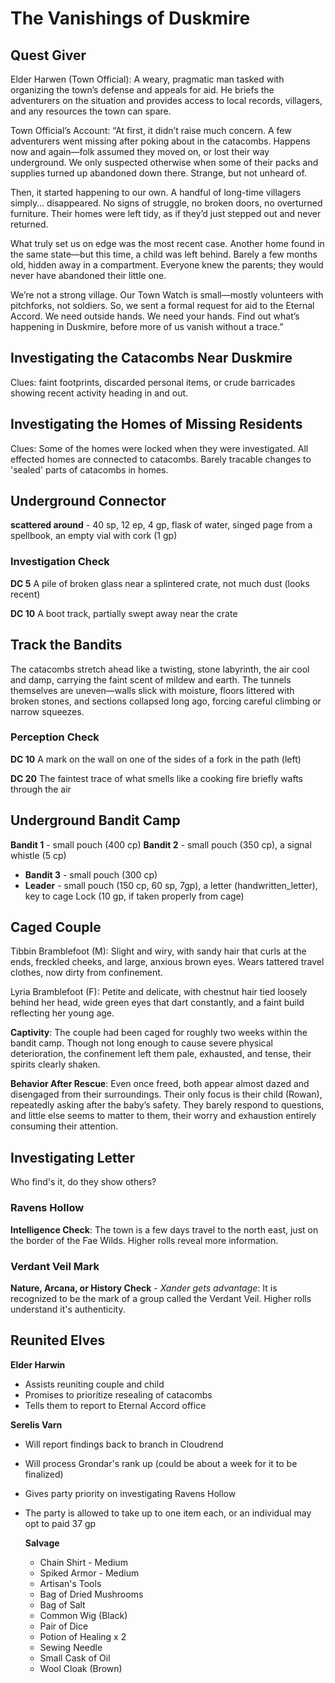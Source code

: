 # The Vanishings of Duskmire

## Quest Giver

Elder Harwen (Town Official): A weary, pragmatic man tasked with organizing the town’s defense and appeals for aid. He briefs the adventurers on the situation and provides access to local records, villagers, and any resources the town can spare.

Town Official’s Account:
“At first, it didn’t raise much concern. A few adventurers went missing after poking about in the catacombs. Happens now and again—folk assumed they moved on, or lost their way underground. We only suspected otherwise when some of their packs and supplies turned up abandoned down there. Strange, but not unheard of.

Then, it started happening to our own. A handful of long-time villagers simply… disappeared. No signs of struggle, no broken doors, no overturned furniture. Their homes were left tidy, as if they’d just stepped out and never returned.

What truly set us on edge was the most recent case. Another home found in the same state—but this time, a child was left behind. Barely a few months old, hidden away in a compartment. Everyone knew the parents; they would never have abandoned their little one.

We’re not a strong village. Our Town Watch is small—mostly volunteers with pitchforks, not soldiers. So, we sent a formal request for aid to the Eternal Accord. We need outside hands. We need your hands. Find out what’s happening in Duskmire, before more of us vanish without a trace.”


## Investigating the Catacombs Near Duskmire

Clues: faint footprints, discarded personal items, or crude barricades showing recent activity heading in and out.

## Investigating the Homes of Missing Residents

Clues: Some of the homes were locked when they were investigated. All effected homes are connected to catacombs. Barely tracable changes to 'sealed' parts of catacombs in homes.

## Underground Connector

**scattered around** - 40 sp, 12 ep, 4 gp, flask of water, singed page from a spellbook, an empty vial with cork (1 gp)

### Investigation Check

**DC 5**
A pile of broken glass near a splintered crate, not much dust (looks recent)

**DC 10**
A boot track, partially swept away near the crate

## Track the Bandits

The catacombs stretch ahead like a twisting, stone labyrinth, the air cool and damp, carrying the faint scent of mildew and earth. The tunnels themselves are uneven—walls slick with moisture, floors littered with broken stones, and sections collapsed long ago, forcing careful climbing or narrow squeezes.

### Perception Check

**DC 10**
A mark on the wall on one of the sides of a fork in the path (left)

**DC 20**
The faintest trace of what smells like a cooking fire briefly wafts through the air

## Underground Bandit Camp

**Bandit 1** - small pouch (400 cp)
**Bandit 2** - small pouch (350 cp), a signal whistle (5 cp)
- **Bandit 3** - small pouch (300 cp)
- **Leader** - small pouch (150 cp, 60 sp, 7gp), a letter (handwritten_letter), key to cage
Lock (10 gp, if taken properly from cage)

## Caged Couple

Tibbin Bramblefoot (M): Slight and wiry, with sandy hair that curls at the ends, freckled cheeks, and large, anxious brown eyes. Wears tattered travel clothes, now dirty from confinement.

Lyria Bramblefoot (F): Petite and delicate, with chestnut hair tied loosely behind her head, wide green eyes that dart constantly, and a faint build reflecting her young age.

<!-- Child Rowan was hidden in a cupboard -->

**Captivity**:
The couple had been caged for roughly two weeks within the bandit camp. Though not long enough to cause severe physical deterioration, the confinement left them pale, exhausted, and tense, their spirits clearly shaken.

**Behavior After Rescue**:
Even once freed, both appear almost dazed and disengaged from their surroundings. Their only focus is their child (Rowan), repeatedly asking after the baby’s safety. They barely respond to questions, and little else seems to matter to them, their worry and exhaustion entirely consuming their attention.

## Investigating Letter

Who find's it, do they show others?

### Ravens Hollow

**Intelligence Check**: The town is a few days travel to the north east, just on the border of the Fae Wilds.  Higher rolls reveal more information.

### Verdant Veil Mark

**Nature, Arcana, or History Check** - *Xander gets advantage*: It is recognized to be the mark of a group called the Verdant Veil.  Higher rolls understand it's authenticity.

## Reunited Elves

**Elder Harwin**

- Assists reuniting couple and child
- Promises to prioritize resealing of catacombs
- Tells them to report to Eternal Accord office

**Serelis Varn**

- Will report findings back to branch in Cloudrend
- Will process Grondar's rank up (could be about a week for it to be finalized)
- Gives party priority on investigating Ravens Hollow
- The party is allowed to take up to one item each, or an individual may opt to paid 37 gp

    **Salvage**	

    - Chain Shirt - Medium
    - Spiked Armor - Medium 
    - Artisan's Tools
    - Bag of Dried Mushrooms
    - Bag of Salt
    - Common Wig (Black)
    - Pair of Dice
    - Potion of Healing x 2
    - Sewing Needle
    - Small Cask of Oil
    - Wool Cloak (Brown)